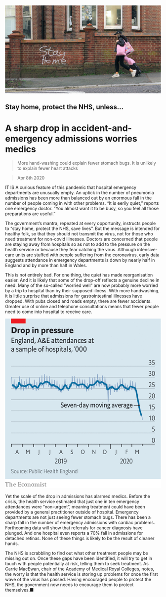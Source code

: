 ![](./images/20200411_BRP501.jpg)

## Stay home, protect the NHS, unless...

# A sharp drop in accident-and-emergency admissions worries medics

> More hand-washing could explain fewer stomach bugs. It is unlikely to explain fewer heart attacks

> Apr 8th 2020

IT IS A curious feature of this pandemic that hospital emergency departments are unusually empty. An uptick in the number of pneumonia admissions has been more than balanced out by an enormous fall in the number of people coming in with other problems. “It is eerily quiet,” reports one emergency doctor. “You almost want it to be busy, so you feel all those preparations are useful.”

The government’s mantra, repeated at every opportunity, instructs people to “stay home, protect the NHS, save lives”. But the message is intended for healthy folk, so that they should not transmit the virus, not for those who need treatment for non-covid illnesses. Doctors are concerned that people are staying away from hospitals so as not to add to the pressure on the health service or because they fear catching the virus. Although intensive-care units are stuffed with people suffering from the coronavirus, early data suggests attendance in emergency departments is down by nearly half in England and by more than half in Wales.

This is not entirely bad. For one thing, the quiet has made reorganisation easier. And it is likely that some of the drop-off reflects a genuine decline in need. Many of the so-called “worried well” are now probably more worried by a trip to hospital than by their supposed illness. With more handwashing, it is little surprise that admissions for gastrointestinal illnesses have dropped. With pubs closed and roads empty, there are fewer accidents. Greater use of online and telephone consultations means that fewer people need to come into hospital to receive care.

![](./images/20200411_BRC170.png)

Yet the scale of the drop in admissions has alarmed medics. Before the crisis, the health service estimated that just one in ten emergency attendances were “non-urgent”, meaning treatment could have been provided by a general practitioner outside of hospital. Emergency departments are not just seeing fewer stomach bugs. There has been a sharp fall in the number of emergency admissions with cardiac problems. Forthcoming data will show that referrals for cancer diagnosis have plunged. And one hospital even reports a 70% fall in admissions for detached retinas. None of these things is likely to be the result of cleaner hands.

The NHS is scrabbling to find out what other treatment people may be missing out on. Once these gaps have been identified, it will try to get in touch with people potentially at risk, telling them to seek treatment. As Carrie MacEwan, chair of the Academy of Medical Royal Colleges, notes, the worry is that the health service is storing up problems for once the first wave of the virus has passed. Having encouraged people to protect the NHS, the government now needs to encourage them to protect themselves.■